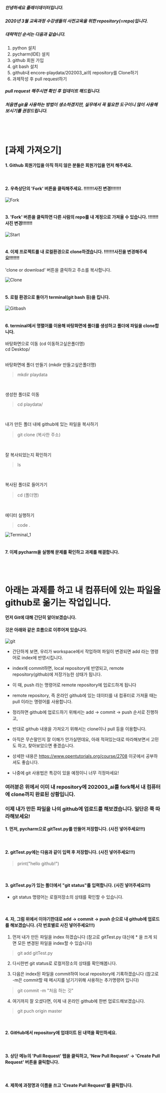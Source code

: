 ##### 안녕하세요 플레이데이터입니다. 
##### 2020년 3월 교육과정 수강생들의 사전교육을 위한 repository(=repo)입니다.

##### 대략적인 순서는 다음과 같습니다.
1. python 설치
2. pycharm(IDE) 설치
3. github 회원 가입
4. git bash 설치
5. github내 encore-playdata/202003_ai의 repository를 Clone하기
6. 과제작성 후 pull request하기

##### pull request 해주시면 확인 후 업데이트 해드립니다.
##### 처음엔 git을 사용하는 방법이 생소하겠지만, 실무에서 꼭 필요한 도구이니 많이 사용해보시기를 권장드립니다.

<br/>
<br/>


# [과제 가져오기] 

#### 1. Github 회원가입을 아직 하지 않은 분들은 회원가입을 먼저 해주세요. 
<br/>

#### 2. 우측상단의 'Fork' 버튼을 클릭해주세요. !!!!!!!사진 변경!!!!!!!
![Fork](images/fork.jpg)
<br/><br/>

#### 3. 'Fork' 버튼을 클릭하면 다른 사람의 repo를 내 계정으로 가져올 수 있습니다. !!!!!!!사진 변경!!!!!!!
![Start](images/start.jpg)
<br/><br/>

#### 4. 이제 프로젝트를 내 로컬환경으로 clone하겠습니다. !!!!!!!사진을 변경해주세요!!!!!!!
'clone or download' 버튼을 클릭하고 주소를 복사합니다. 

![Clone](images/cloning.jpg)
<br/><br/>

#### 5. 로컬 환경으로 돌아가 terminal(git bash 등)을 킵니다. 
![Gitbash](images/bash.jpg)
<br/><br/>

#### 6. terminal에서 명렬어를 이용해 바탕화면에 폴더를 생성하고 폴더에 파일을 clone합니다.

바탕화면으로 이동 (cd 이동하고싶은폴더명)<br/>
cd Desktop/<br/>
<br/>

바탕화면에 폴더 만들기 (mkdir 만들고싶은폴더명)<br/>
<blockquote> mkdir playdata<br/> </blockquote>
<br/>

생성한 폴더로 이동 <br/>
<blockquote> cd playdata/<br/> </blockquote>
<br/>

내가 만든 폴더 내에 github에 있는 파일을 복사하기 <br/>
<blockquote> git clone (복사한 주소)<br/> </blockquote>
<br/>

잘 복사되었는지 확인하기<br/>
<blockquote> ls <br/> </blockquote>
<br/>

복사된 폴더로 들어가기<br/>
<blockquote> cd (폴더명)<br/> </blockquote>
<br/>

에디터 실행하기<br/>
<blockquote> code .<br/> </blockquote>

![Terminal_1](images/terminal_1.jpg)
<br/><br/>


#### 7. 이제 pycharm을 실행해 문제를 확인하고 과제를 해결합니다. 
<br/><br/>

# 아래는 과제를 하고 내 컴퓨터에 있는 파일을 github로 옮기는 작업입니다.

#### 먼저 Git에 대해 간단히 알아보겠습니다.
#### 깃은 아래와 같은 흐름으로 이루어져 있습니다.
![git](images/git.png)

- 간단하게 보면, 우리가 workspace에서 작업하여 파일이 변경되면 add 라는 명령어로 index에 반영시킵니다.
- index에 commit하면, local repository에 반영되고, remote repository(github)에 저장가능한 상태가 됩니다.
- 이 때, push 라는 명령어로 remote repository에 업로드하게 됩니다
- remote repository, 즉 온라인 github에 있는 데이터를 내 컴퓨터로 가져올 때는 pull 이라는 명령어를 사용합니다.
- 정리하면 github에 업로드하기 위해서는 add -> commit -> push 순서로 진행하고,
- 반대로 github 내용을 가져오기 위해서는 clone이나 pull 등을 이용합니다.

- 아직은 무슨말인지 잘 이해가 안가실텐데요, 아래 적혀있는대로 따라해보면서 고민도 하고, 찾아보았으면 좋겠습니다.
- 상세한 내용은 https://www.opentutorials.org/course/2708 이곳에서 공부하셔도 좋습니다.
- 나중에 git 사용법은 특강이 있을 예정이니 너무 걱정마세요!

### 여러분은 위에서 이미 내 repository에 202003_ai를 fork해서 내 컴퓨터에 clone까지 완료된 상황입니다.
### 이제 내가 만든 파일을 나의 github에 업로드를 해보겠습니다. 일단은 쭉 따라해보세요!

#### 1. 먼저, pycharm으로 gitTest.py를 만들어 저장합니다. (사진 넣어주세요!!!)
<br/>

#### 2. gitTest.py에는 다음과 같이 입력 후 저장합니다. (사진 넣어주세요!!!)
<blockquote> print("hello github!") </blockquote>
<br/>

#### 3. gitTest.py가 있는 폴더에서 "git status"를 입력합니다. (사진 넣어주세요!!!)
- git status 명령어는 로컬저장소의 상태를 확인할 수 있습니다.
<br/>

#### 4. 자, 그럼 위에서 이야기한대로 add -> commit -> push 순으로 내 github에 업로드를 해보겠습니다. (각 번호별로 사진 넣어주세요!!!)

1. 먼저 내가 만든 파일을 index 하겠습니다 (참고로 gitTest.py 대신에 * 을 쓰게 되면 모든 변경된 파일을 index할 수 있습니다)
<blockquote> git add gitTest.py </blockquote>

2. 다시한번 git status로 로컬저장소의 상태를 확인해봅니다.

3. 다음은 index된 파일을 commit하여 local repository에 기록하겠습니다 (참고로 -m은 commit할 때 메시지를 남기기위해 사용하는 추가명령어 입니다)
<blockquote> git commit -m "처음 하는 깃" </blockquote>

4. 여기까지 잘 오셨다면, 이제 내 온라인 github에 한번 업로드해보겠습니다.
<blockquote> git puch origin master </blockquote>
<br/>

#### 2. GitHub에서 repository에 업데이트 된 내역을 확인하세요. 
<br/>

#### 3. 상단 메뉴의 'Pull Request' 탭을 클릭하고, 'New Pull Request' -> 'Create Pull Request' 버튼을 클릭합니다. 
<br/>

#### 4. 제목에 과정명과 이름을 쓰고 'Create Pull Request'를 클릭합니다. 
<br/>

